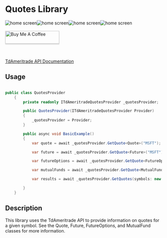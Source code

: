 # Quotes Library

<img src="https://img.shields.io/github/issues/ucrengineer/TraderShop.Financials"
    alt = "home screen"
    style = "float: left"/>
<img src="https://img.shields.io/github/forks/ucrengineer/TraderShop.Financials"
    alt = "home screen"
    style = "float: left"/>
<img src="https://img.shields.io/github/stars/ucrengineer/TraderShop.Financials"
    alt = "home screen"
    style = "float: left"/>
<img src="https://img.shields.io/github/license/ucrengineer/TraderShop.Financials.TdAmeritrade"
    alt = "home screen"
    style = "float: left"/>

<br></br>
<a href="https://www.buymeacoffee.com/ucrengineer" target="_blank"><img src="https://www.buymeacoffee.com/assets/img/custom_images/orange_img.png" alt="Buy Me A Coffee" style="height: 41px !important;width: 174px !important;box-shadow: 0px 3px 2px 0px rgba(190, 190, 190, 0.5) !important;-webkit-box-shadow: 0px 3px 2px 0px rgba(190, 190, 190, 0.5) !important;" ></a>

<br></br>
[TdAmeritrade API Documentation](https://developer.tdameritrade.com/quotes/apis "TdAmeritrade's API Documentation")

## Usage

``` csharp

public class QuotesProvider
    {
        private readonly ITdAmeritradeQuotesProvider _quotesProvider;

        public QuotesProvider(ITdAmeritradeQuotesProvider Provider)
        {
            _quotesProvider = Provider;
        }

        public async void BasicExample()
        {
            var quote = await _quotesProvider.GetQuote<Quote>("MSFT");

            var future = await _quotesProvider.GetQuote<Future>("MSFT");

            var futureOptions = await _quotesProvider.GetQuote<FutureOptions>("MSFT");

            var mutualFunds = await _quotesProvider.GetQuote<MutualFund>("MSFT");

            var results = await _quotesProvider.GetQuotes(symbols: new string[] { "MSFT", "/KC", "EUR/USD" });

        }
    }
```

## Description

This library uses the TdAmeritrade API to provide information on quotes for a given symbol. See the Quote, Future, FutureOptions, and MutualFund classes for more information.